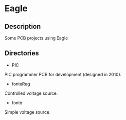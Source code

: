 # Eagle

## Description

Some PCB projects using Eagle

## Directories

- PIC

PIC programmer PCB for development (designed in 2010).

- fonteReg

Controlled voltage source.

- fonte

Simple voltage source.
